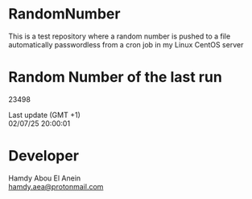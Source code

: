 # RandomNumber    
This is a test repository where a random number is pushed to a file automatically passwordless from a cron job in my Linux CentOS server    
# Random Number of the last run   
23498
      
Last update (GMT +1)    
02/07/25 20:00:01
# Developer    
Hamdy Abou El Anein   
hamdy.aea@protonmail.com
